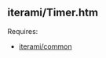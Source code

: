 iterami/Timer.htm
-----------------

Requires:
* [iterami/common](https://github.com/iterami/common)

